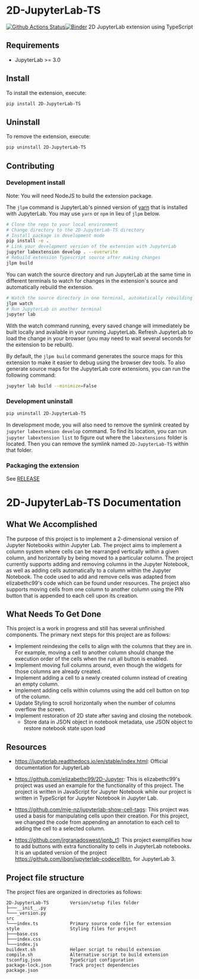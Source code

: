 # 2D-JupyterLab-TS

[![Github Actions Status](https://github.com/TomWoah123/2D-JupyterLab-TS/workflows/Build/badge.svg)](https://github.com/TomWoah123/2D-JupyterLab-TS/actions/workflows/build.yml)[![Binder](https://mybinder.org/badge_logo.svg)](https://mybinder.org/v2/gh/TomWoah123/2D-JupyterLab-TS/main?urlpath=lab)
2D JupyterLab extension using TypeScript

## Requirements

- JupyterLab >= 3.0

## Install

To install the extension, execute:

```bash
pip install 2D-JupyterLab-TS
```

## Uninstall

To remove the extension, execute:

```bash
pip uninstall 2D-JupyterLab-TS
```

## Contributing

### Development install

Note: You will need NodeJS to build the extension package.

The `jlpm` command is JupyterLab's pinned version of
[yarn](https://yarnpkg.com/) that is installed with JupyterLab. You may use
`yarn` or `npm` in lieu of `jlpm` below.

```bash
# Clone the repo to your local environment
# Change directory to the 2D-JupyterLab-TS directory
# Install package in development mode
pip install -e .
# Link your development version of the extension with JupyterLab
jupyter labextension develop . --overwrite
# Rebuild extension Typescript source after making changes
jlpm build
```

You can watch the source directory and run JupyterLab at the same time in different terminals to watch for changes in the extension's source and automatically rebuild the extension.

```bash
# Watch the source directory in one terminal, automatically rebuilding when needed
jlpm watch
# Run JupyterLab in another terminal
jupyter lab
```

With the watch command running, every saved change will immediately be built locally and available in your running JupyterLab. Refresh JupyterLab to load the change in your browser (you may need to wait several seconds for the extension to be rebuilt).

By default, the `jlpm build` command generates the source maps for this extension to make it easier to debug using the browser dev tools. To also generate source maps for the JupyterLab core extensions, you can run the following command:

```bash
jupyter lab build --minimize=False
```

### Development uninstall

```bash
pip uninstall 2D-JupyterLab-TS
```

In development mode, you will also need to remove the symlink created by `jupyter labextension develop`
command. To find its location, you can run `jupyter labextension list` to figure out where the `labextensions`
folder is located. Then you can remove the symlink named `2D-JupyterLab-TS` within that folder.

### Packaging the extension

See [RELEASE](RELEASE.md)

# 2D-JupyterLab-TS Documentation

## What We Accomplished

The purpose of this project is to implement a 2-dimensional version of Jupyter Notebooks within Jupyter Lab. The project aims 
to implement a column system where cells can be rearranged vertically within a given column, and horizontally by being moved to 
a particular column. 
The project currently supports adding and removing columns in the Jupyter Notebook, as well as adding cells 
automatically to a column within the Jupyter Notebook. The code used to add and remove cells was adapted from elizabethc99's code
which can be found under resources. The project also supports moving cells from one column to another column using the PIN button that
is appended to each cell upon its creation.

## What Needs To Get Done

This project is a work in progress and still has several unfinished components. The primary next steps for this project are as follows:

* Implement reindexing the cells to align with the columns that they are in. For example, moving a cell to another
column should change the execution order of the cells when the run all button is enabled. 
* Implement moving full columns around, even though the widgets for those columns are already created. 
* Implement adding a cell to a newly created column instead of creating an empty column.
* Implement adding cells within columns using the add cell button on top of the column. 
* Update Styling to scroll horizontally when the number of columns overflow the screen.
* Implement restoration of 2D state after saving and closing the notebook. 
    * Store data in JSON object in notebook metadata, use JSON object to restore notebook state upon load
## Resources

* https://jupyterlab.readthedocs.io/en/stable/index.html: Official documentation for JupyterLab

* https://github.com/elizabethc99/2D-Jupyter: This is elizabethc99's project was used an example for the functionality of this project. The project is written in JavaScript for Jupyter Notebook while our project is written in TypeScript for Jupyter Notebook in Jupyter Lab.

* https://github.com/mje-nz/jupyterlab-show-cell-tags: This project was used a basis for manipulating cells upon their creation. For this project, we changed the code from appending an annotation to each cell to adding the cell to a selected column.

* https://github.com/jrgranadoswest/jpnb_t1: This project exemplifies how to add buttons with extra functionality to cells in JupyterLab notebooks. It is an updated version of the project https://github.com/ibqn/jupyterlab-codecellbtn, for JupyterLab 3.


## Project file structure
The project files are organized in directories as follows: 
```
2D-JupyterLab-TS        Version/setup files folder
├───__init__.py
└───_version.py
src
└───index.ts            Primary source code file for extension
style                   Styling files for project
├───base.css
├───index.css
└───index.js
buildext.sh             Helper script to rebuild extension
compile.sh              Alternative script to build extension
tsconfig.json           TypeScript configuration
package-lock.json       Track project dependencies
package.json   
```